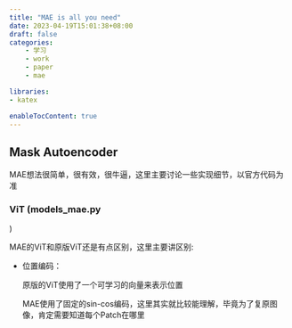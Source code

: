 ```yaml
---
title: "MAE is all you need"
date: 2023-04-19T15:01:38+08:00
draft: false
categories:
    - 学习
    - work
    - paper
    - mae

libraries:
- katex

enableTocContent: true
---
```


## Mask Autoencoder 

MAE想法很简单，很有效，很牛逼，这里主要讨论一些实现细节，以官方代码为准

### ViT (models_mae.py
)

MAE的ViT和原版ViT还是有点区别，这里主要讲区别:

- 位置编码：

    原版的ViT使用了一个可学习的向量来表示位置

    MAE使用了固定的sin-cos编码，这里其实就比较能理解，毕竟为了复原图像，肯定需要知道每个Patch在哪里
